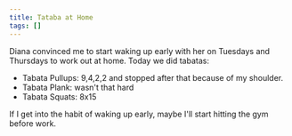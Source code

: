 ```yaml
---
title: Tataba at Home
tags: []
---
```


Diana convinced me to start waking up early with her on Tuesdays and Thursdays to work out at home. Today we did tabatas:

- Tabata Pullups: 9,4,2,2 and stopped after that because of my shoulder.
- Tabata Plank: wasn't that hard
- Tabata Squats: 8x15

If I get into the habit of waking up early, maybe I'll start hitting the gym before work.

